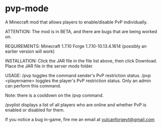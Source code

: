 # pvp-mode
A Minecraft mod that allows players to enable/disable PvP individually.

ATTENTION: The mod is in BETA, and there are bugs that are being worked on.

REQUIREMENTS:
Minecraft 1.7.10
Forge 1.7.10-10.13.4.1614 (possibly an earlier version will work)

INSTALLATION:
Click the JAR file in the file list above, then click Download.
Place the JAR file in the server mods folder.

USAGE:
/pvp toggles the command sender's PvP restriction status.
/pvp \<playername> toggles the player's PvP restriction status. Only an admin can perform this command.

Note: there is a cooldown on the /pvp command.

/pvplist displays a list of all players who are online and whether PvP is enabled or disabled for them.

If you notice a bug in-game, fire me an email at vulcanforgeyt@gmail.com
